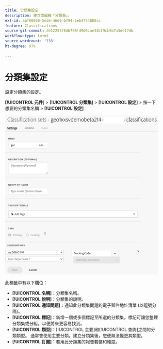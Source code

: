 ```yaml
---
title: 分類集設定
description: 建立或編輯「分類集」。
exl-id: abf00508-5dde-4669-bf94-5eb4754888cc
feature: Classifications
source-git-commit: de12253f6db798f49d0cae34bf9cb6b7a3de17db
workflow-type: tm+mt
source-wordcount: '138'
ht-degree: 97%

---
```


# 分類集設定

設定分類集的設定。

**[!UICONTROL 元件]** > **[!UICONTROL 分類集]** > **[!UICONTROL 設定]** > 按一下想要的分類集名稱 > **[!UICONTROL 設定]**

![分類集設定](../../assets/classification-set-settings.png)

此標籤中有以下欄位：

* **[!UICONTROL 名稱]**：分類集名稱。
* **[!UICONTROL 說明]**：分類集的說明。
* **[!UICONTROL 通知問題]**：通知此分類集問題的電子郵件地址清單 (以逗號分隔)。
* **[!UICONTROL 標記]**：新增一個或多個標記至所選的分類集。標記可讓您整理分類集或分組，以便將來更容易找到。
* **[!UICONTROL 類型]**：[!UICONTROL 主要]和[!UICONTROL 查詢]之間的分類類型。 通常會使用主要分類。建立分類集後，您便無法變更其類型。
* **[!UICONTROL 訂閱]**：套用此分類集的報告套裝和維度。
